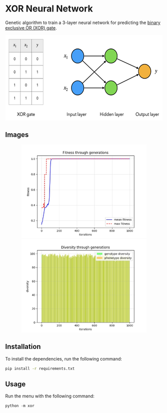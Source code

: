 # XOR Neural Network
Genetic algorithm to train a 3-layer neural network for predicting the [binary exclusive OR (XOR) gate](https://en.wikipedia.org/wiki/XOR_gate).

<p align="center">
    <img width="588" height="275" src="images/xor_network.png">
</p>


## Images

<p align="center">
    <img width="400" height="300" src="images/convergence.jpg">
    <img width="400" height="300" src="images/diversity.jpg">
</p>


## Installation

To install the dependencies, run the following command:

```bash
pip install -r requirements.txt
```


## Usage

Run the menu with the following command:

```python
python -m xor
```

